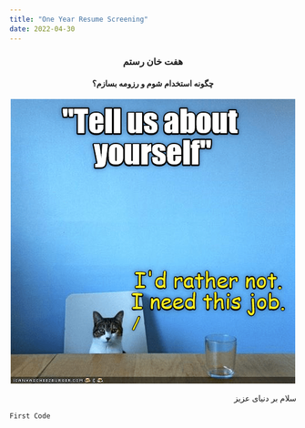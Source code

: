 ```yaml
---
title: "One Year Resume Screening"
date: 2022-04-30
---
```

<div dir='rtl' align="center">
  <h3>هفت خان رستم</h3>
  <h4>چگونه استخدام شوم و رزومه بسازم؟</h4>
  <img alt="interview" src="https://raw.githubusercontent.com/M-b850/M-b850/main/media/5dz0ve5txzyg.png">
</div>
<p dir='rtl' align='right'>
سلام بر دنیای عزیز
</p>

`````
First Code
`````
